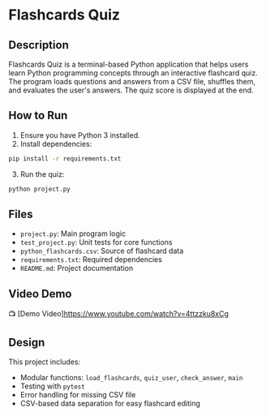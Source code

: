 # Flashcards Quiz

## Description

Flashcards Quiz is a terminal-based Python application that helps users learn Python programming concepts through an interactive flashcard quiz. The program loads questions and answers from a CSV file, shuffles them, and evaluates the user's answers. The quiz score is displayed at the end.

## How to Run

1. Ensure you have Python 3 installed.
2. Install dependencies:
```bash
pip install -r requirements.txt
```
3. Run the quiz:
```bash
python project.py
```

## Files

- `project.py`: Main program logic
- `test_project.py`: Unit tests for core functions
- `python_flashcards.csv`: Source of flashcard data
- `requirements.txt`: Required dependencies
- `README.md`: Project documentation

## Video Demo

📺 [Demo Video]https://www.youtube.com/watch?v=4ttzzku8xCg

## Design

This project includes:
- Modular functions: `load_flashcards`, `quiz_user`, `check_answer`, `main`
- Testing with `pytest`
- Error handling for missing CSV file
- CSV-based data separation for easy flashcard editing


